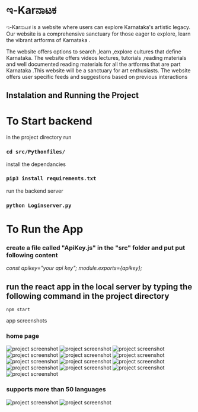 # ಇ-Karನಾಟಕ
ಇ-Karನಾಟಕ is a website where users can explore Karnataka's artistic legacy. Our website is a comprehensive sanctuary for those eager to explore, learn the vibrant artforms of Karnataka .

The website offers options to search ,learn ,explore cultures that define Karnataka.
The website offers videos lectures, tutorials ,reading materials and well documented reading materials for all the artforms that are part Karnataka .This website will be a sanctuary for art enthusiasts.
The website offers user specific feeds and suggestions based on previous interactions
## Instalation and Running the Project

# To Start backend
 in the project directory  run 
 ### `cd src/Pythonfiles/`
 install the dependancies
 ### `pip3 install requirements.txt`
 run the backend server 
  ### `python Loginserver.py`

# To Run the App

### create a file called "ApiKey.js" in the "src" folder  and put  put following content 
<i>const  apikey="your api key";
module.exports={apikey};</i>

## run the react app in the local server by typing the following command in the project directory 

`npm start`

app screenshots
### home page
![project screenshot](./Screenshots/sc1.png)
![project screenshot](./Screenshots/sc1.png)
![project screenshot](./Screenshots/sc2.png)
![project screenshot](./Screenshots/sc3.png)
![project screenshot](./Screenshots/sc4.png)
![project screenshot](./Screenshots/sc5.png)
![project screenshot](./Screenshots/sc6.png)
![project screenshot](./Screenshots/sc7.png)
![project screenshot](./Screenshots/sc9.png)
![project screenshot](./Screenshots/sc10.png)
![project screenshot](./Screenshots/sc11.png)
![project screenshot](./Screenshots/sc12.png)
![project screenshot](./Screenshots/sc13.png)
### supports more than 50 languages
![project screenshot](./Screenshots/sc14.png)
![project screenshot](./Screenshots/sc15.png)




